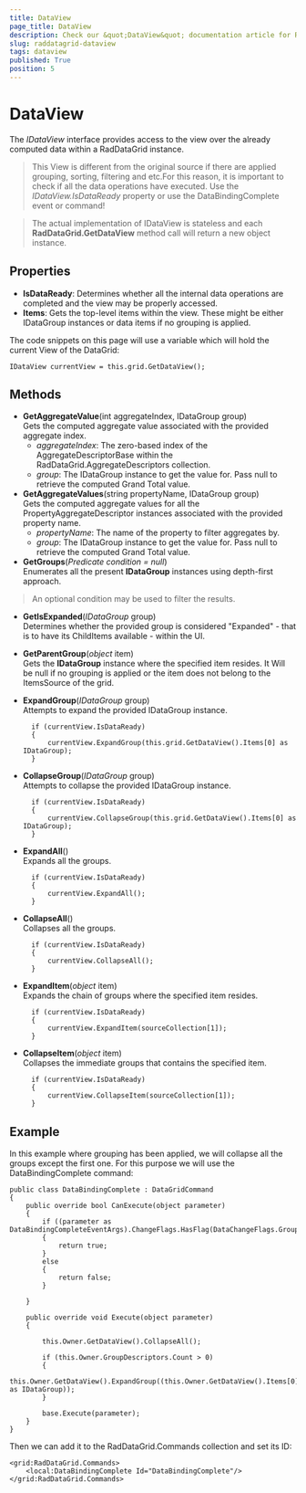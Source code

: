 ```yaml
---
title: DataView
page_title: DataView
description: Check our &quot;DataView&quot; documentation article for RadDataGrid for UWP control.
slug: raddatagrid-dataview
tags: dataview
published: True
position: 5
---
```


# DataView

The *IDataView* interface provides access to the view over the already computed data within a RadDataGrid instance.

>This View is different from the original source if there are applied grouping, sorting, filtering and etc.For this reason, it is important to check if all the data operations have executed. Use the *IDataView.IsDataReady* property or use the DataBindingComplete event or command!

>The actual implementation of IDataView is stateless and each **RadDataGrid.GetDataView** method call will return a new object instance.

## Properties

* **IsDataReady**: Determines whether all the internal data operations are completed and the view may be properly accessed.
* **Items**: Gets the top-level items within the view. These might be either IDataGroup instances or data items if no grouping is applied.

The code snippets on this page will use a variable which will hold the current View of the DataGrid:

	IDataView currentView = this.grid.GetDataView();

## Methods

* **GetAggregateValue**(int aggregateIndex, IDataGroup group)  
Gets the computed aggregate value associated with the provided aggregate index.
	* *aggregateIndex*: The zero-based index of the AggregateDescriptorBase within the RadDataGrid.AggregateDescriptors collection.
	* *group*: The IDataGroup instance to get the value for. Pass null to retrieve the computed Grand Total value.
* **GetAggregateValues**(string propertyName, IDataGroup group)  
Gets the computed aggregate values for all the PropertyAggregateDescriptor instances associated with the provided property name.
	* *propertyName*: The name of the property to filter aggregates by.
	* *group*: The IDataGroup instance to get the value for. Pass null to retrieve the computed Grand Total value.
* **GetGroups**(*Predicate<IDataGroup> condition = null*)  
Enumerates all the present **IDataGroup** instances using depth-first approach.

>An optional condition may be used to filter the results.

* **GetIsExpanded**(*IDataGroup* group)  
Determines whether the provided group is considered "Expanded" - that is to have its ChildItems available - within the UI.
* **GetParentGroup**(*object* item)  
Gets the **IDataGroup** instance where the specified item resides.
It Will be null if no grouping is applied or the item does not belong to the ItemsSource of the grid.
* **ExpandGroup**(*IDataGroup* group)  
Attempts to expand the provided IDataGroup instance.

		if (currentView.IsDataReady)
		{
		    currentView.ExpandGroup(this.grid.GetDataView().Items[0] as IDataGroup);
		}

* **CollapseGroup**(*IDataGroup* group)  
Attempts to collapse the provided IDataGroup instance.

		if (currentView.IsDataReady)
		{
		    currentView.CollapseGroup(this.grid.GetDataView().Items[0] as IDataGroup);
		}

* **ExpandAll**()  
Expands all the groups.
	 
		if (currentView.IsDataReady)
		{
			currentView.ExpandAll();
		}

* **CollapseAll**()  
Collapses all the groups.

		if (currentView.IsDataReady)
		{
			currentView.CollapseAll();
		}

* **ExpandItem**(*object* item)  
Expands the chain of groups where the specified item resides.

		if (currentView.IsDataReady)
		{
		    currentView.ExpandItem(sourceCollection[1]);
		}

* **CollapseItem**(*object* item)  
Collapses the immediate groups that contains the specified item.

		if (currentView.IsDataReady)
		{
		    currentView.CollapseItem(sourceCollection[1]);
		}

## Example

In this example where grouping has been applied, we will collapse all the groups except the first one. For this purpose we will use the DataBindingComplete command:

	public class DataBindingComplete : DataGridCommand
	{
	    public override bool CanExecute(object parameter)
	    {
	        if ((parameter as DataBindingCompleteEventArgs).ChangeFlags.HasFlag(DataChangeFlags.Group))
	        {
	            return true;
	        }
	        else
	        {
	            return false;
	        }
	
	    }

	    public override void Execute(object parameter)
	    {
	
	        this.Owner.GetDataView().CollapseAll();
	
	        if (this.Owner.GroupDescriptors.Count > 0)
	        {
	            this.Owner.GetDataView().ExpandGroup((this.Owner.GetDataView().Items[0] as IDataGroup));
	        }
	
	        base.Execute(parameter);
	    }
	}

Then we can add it to the RadDataGrid.Commands collection and set its ID:

	<grid:RadDataGrid.Commands>
	    <local:DataBindingComplete Id="DataBindingComplete"/>
	</grid:RadDataGrid.Commands>